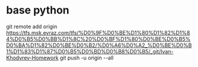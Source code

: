 # base python

git remote add origin https://tfs.msk.evraz.com/tfs/%D0%9F%D0%BE%D1%80%D1%82%D1%84%D0%B5%D0%BB%D1%8C%20%D0%BF%D1%80%D0%BE%D0%B5%D0%BA%D1%82%D0%BE%D0%B2/%D0%A6%D0%A2_%D0%BE%D0%B1%D1%83%D1%87%D0%B5%D0%BD%D0%B8%D0%B5/_git/Ivan-Khodyrev-Homework
git push -u origin --all